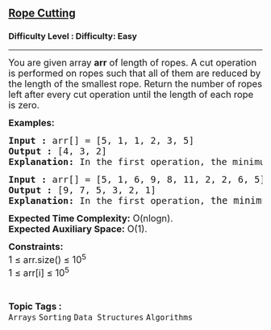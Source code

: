 <h2><a href="https://www.geeksforgeeks.org/problems/rope-cutting3334/1?page=4&category=Arrays,Sorting,Searching,Binary%20Search,Prime%20Number,two-pointer-algorithm,sieve,sliding-window,prefix-sum,Merge%20Sort,Kadane&status=solved&sortBy=submissions">Rope Cutting</a></h2><h3>Difficulty Level : Difficulty: Easy</h3><hr><div class="problems_problem_content__Xm_eO"><p><span style="font-size: 18px;">You are given array <strong>arr</strong> of length of ropes. A cut operation is performed on ropes such that all of them are reduced by the length of the smallest rope. Return the number of ropes left after every cut operation until the length of each rope is zero.</span></p>
<p><span style="font-size: 18px;"><strong>Examples:</strong></span></p>
<pre><span style="font-size: 18px;"><strong>Input :</strong> arr[] = [5, 1, 1, 2, 3, 5] </span>
<span style="font-size: 18px;"><strong>Output :</strong> [4, 3, 2] </span>
<span style="font-size: 18px;"><strong>Explanation:</strong> In the first operation, the minimum ropes are 1 So, we reduce length 1 from all of them after reducing we left with 4 ropes and we do the same for rest. </span></pre>
<pre><span style="font-size: 18px;"><strong>Input :</strong> arr[] = [5, 1, 6, 9, 8, 11, 2, 2, 6, 5]<strong>
Output :</strong> [9, 7, 5, 3, 2, 1]<br><strong>Explanation: </strong>In the first operation, </span><span style="font-size: 14pt;">the minimum ropes are 1 So, we reduce length 1 from all of them after reducing we left with 9 ropes and so on.</span></pre>
<p><span style="font-size: 18px;"><strong>Expected Time Complexity:</strong> O(nlogn).<br><strong>Expected Auxiliary Space:</strong>&nbsp;O(1).</span></p>
<p><span style="font-size: 18px;"><strong>Constraints:<br></strong></span><span style="font-size: 18px;">1 ≤ arr.size() ≤ 10<sup>5<br></sup>1 ≤ arr[i] ≤ 10<sup>5</sup><sup><br></sup></span></p></div><br><p><span style=font-size:18px><strong>Topic Tags : </strong><br><code>Arrays</code>&nbsp;<code>Sorting</code>&nbsp;<code>Data Structures</code>&nbsp;<code>Algorithms</code>&nbsp;